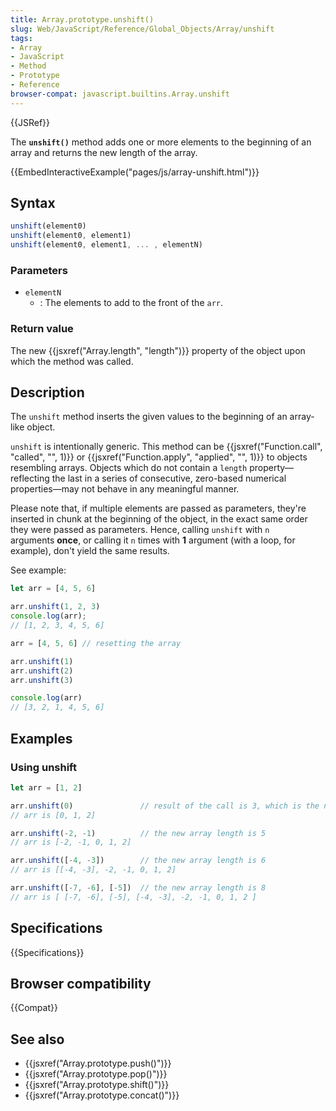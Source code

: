 ```yaml
---
title: Array.prototype.unshift()
slug: Web/JavaScript/Reference/Global_Objects/Array/unshift
tags:
- Array
- JavaScript
- Method
- Prototype
- Reference
browser-compat: javascript.builtins.Array.unshift
---
```

{{JSRef}}

The **`unshift()`** method adds one or more elements to the beginning of an
array and returns the new length of the array.

{{EmbedInteractiveExample("pages/js/array-unshift.html")}}

## Syntax

```js
unshift(element0)
unshift(element0, element1)
unshift(element0, element1, ... , elementN)
```

### Parameters

*   `elementN`
    *   : The elements to add to the front of the `arr`.

### Return value

The new {{jsxref("Array.length", "length")}} property of the object
upon which the method was called.

## Description

The `unshift` method inserts the given values to the beginning of an array-like
object.

`unshift` is intentionally generic. This method can be
{{jsxref("Function.call", "called", "", 1)}} or
{{jsxref("Function.apply", "applied",
  "", 1)}} to objects
resembling arrays. Objects which do not contain a `length` property—reflecting
the last in a series of consecutive, zero-based numerical properties—may not
behave in any meaningful manner.

Please note that, if multiple elements are passed as parameters, they're
inserted in chunk at the beginning of the object, in the exact same order they
were passed as parameters. Hence, calling `unshift` with `n` arguments **once**,
or calling it `n` times with **1** argument (with a loop, for example), don't
yield the same results.

See example:

```js
let arr = [4, 5, 6]

arr.unshift(1, 2, 3)
console.log(arr);
// [1, 2, 3, 4, 5, 6]

arr = [4, 5, 6] // resetting the array

arr.unshift(1)
arr.unshift(2)
arr.unshift(3)

console.log(arr)
// [3, 2, 1, 4, 5, 6]
```

## Examples

### Using unshift

```js
let arr = [1, 2]

arr.unshift(0)               // result of the call is 3, which is the new array length
// arr is [0, 1, 2]

arr.unshift(-2, -1)          // the new array length is 5
// arr is [-2, -1, 0, 1, 2]

arr.unshift([-4, -3])        // the new array length is 6
// arr is [[-4, -3], -2, -1, 0, 1, 2]

arr.unshift([-7, -6], [-5])  // the new array length is 8
// arr is [ [-7, -6], [-5], [-4, -3], -2, -1, 0, 1, 2 ]
```

## Specifications

{{Specifications}}

## Browser compatibility

{{Compat}}

## See also

*   {{jsxref("Array.prototype.push()")}}
*   {{jsxref("Array.prototype.pop()")}}
*   {{jsxref("Array.prototype.shift()")}}
*   {{jsxref("Array.prototype.concat()")}}
